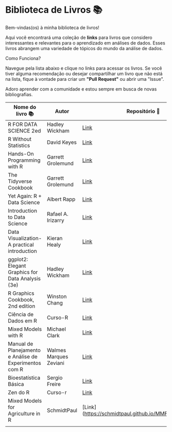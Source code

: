 
# Biblioteca de Livros 📚

Bem-vindas(os) à minha biblioteca de livros!

Aqui você encontrará uma coleção de **links** para livros que considero interessantes e relevantes para o aprendizado em análises de dados. Esses livros abrangem uma variedade de tópicos do mundo da análise de dados.

Como Funciona?

Navegue pela lista abaixo e clique no links para acessar os livros. Se você tiver alguma recomendação ou desejar compartilhar um livro que não está na lista, fique à vontade para criar um **"Pull Request"** ou abrir uma "Issue". 

Adoro aprender com a comunidade e estou sempre em busca de novas bibliografias.


| **Nome do livro 📚**                                   | Autor                  | Repositório 🔎                                                  |
|-------------------------------|-----------------------|-------------------|
| R FOR DATA SCIENCE 2ed                                 | Hadley Wickham         | [Link](https://r4ds.hadley.nz/#acknowledgements)                |
| R Without Statistics                                   | David Keyes            | [Link](https://book.rwithoutstatistics.com/index.html)          |
| Hands-On Programming with R                            | Garrett Grolemund      | [Link](https://rstudio-education.github.io/hopr/)               |
| The Tidyverse Cookbook                                 | Garrett Grolemund      | [Link](https://rstudio-education.github.io/tidyverse-cookbook/) |
| Yet Again: R + Data Science                            | Albert Rapp            | [Link](https://yards.albert-rapp.de/)                           |
| Introduction to Data Science                           | Rafael A. Irizarry     | [Link](https://rafalab.dfci.harvard.edu/dsbook/)                |
| Data Visualization- A practical introduction           | Kieran Healy           | [Link](https://socviz.co/index.html#preface)                    |
| ggplot2: Elegant Graphics for Data Analysis (3e)       | Hadley Wickham         | [Link](https://ggplot2-book.org/)                               |
| R Graphics Cookbook, 2nd edition                       | Winston Chang          | [Link](https://r-graphics.org/)                                 |
| Ciência de Dados em R                                  | Curso-R                | [Link](https://livro.curso-r.com/index.html)                    |
| Mixed Models with R                                    | Michael Clark          | [Link](https://livro.curso-r.com/index.html)                    |
| Manual de Planejamento e Análise de Experimentos com R | Walmes Marques Zeviani | [Link](http://leg.ufpr.br/~walmes/mpaer/index.html)             |
| Bioestatística Básica                                  | Sergio Freire          | [Link](Link)                                                    |
| Zen do R                                               | Curso-r                | [Link](https://curso-r.github.io/zen-do-r/index.html)           |
| Mixed Models for Agriculture in R                      | SchmidtPaul            | [Link] (https://schmidtpaul.github.io/MMFAIR/index.html)        |
|                                                        |                        |                                                                 |












